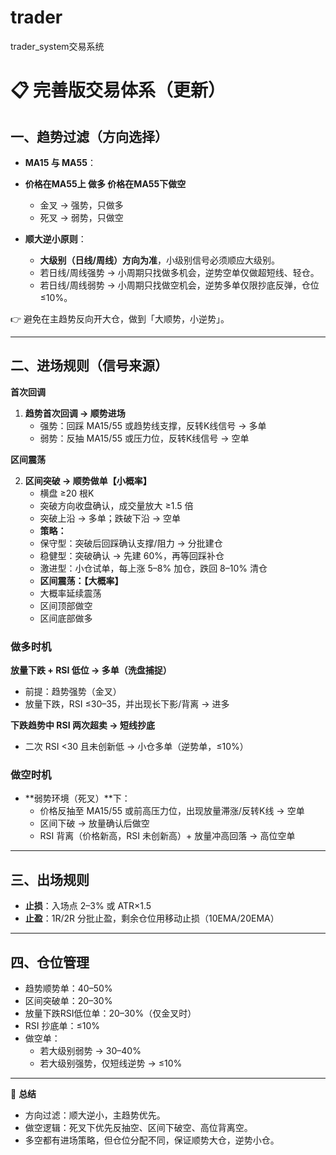 # trader
trader_system交易系统


# 📋 完善版交易体系（更新）

## 一、趋势过滤（方向选择）  
- **MA15 与 MA55**：
- **价格在MA55上 做多  价格在MA55下做空**
  - 金叉 → 强势，只做多  
  - 死叉 → 弱势，只做空  

- **顺大逆小原则**：  
  - **大级别（日线/周线）方向为准**，小级别信号必须顺应大级别。  
  - 若日线/周线强势 → 小周期只找做多机会，逆势空单仅做超短线、轻仓。  
  - 若日线/周线弱势 → 小周期只找做空机会，逆势多单仅限抄底反弹，仓位 ≤10%。  

👉 避免在主趋势反向开大仓，做到「大顺势，小逆势」。  

---

## 二、进场规则（信号来源）  

 **首次回调**       


1. **趋势首次回调 → 顺势进场**  
   - 强势：回踩 MA15/55 或趋势线支撑，反转K线信号 → 多单  
   - 弱势：反抽 MA15/55 或压力位，反转K线信号 → 空单
  
 **区间震荡** 

2. **区间突破 → 顺势做单【小概率】**  
   - 横盘 ≥20 根K  
   - 突破方向收盘确认，成交量放大 ≥1.5 倍  
   - 突破上沿 → 多单；跌破下沿 → 空单
   - **策略：**
   - 保守型：突破后回踩确认支撑/阻力 → 分批建仓  
   - 稳健型：突破确认 → 先建 60%，再等回踩补仓  
   - 激进型：小仓试单，每上涨 5–8% 加仓，跌回 8–10% 清仓
   - **区间震荡：【大概率】**
   - 大概率延续震荡
   - 区间顶部做空
   - 区间底部做多
     
### **做多时机**       
 
**放量下跌 + RSI 低位 → 多单（洗盘捕捉）**  
   - 前提：趋势强势（金叉）  
   - 放量下跌，RSI ≤30–35，并出现长下影/背离 → 进多  

**下跌趋势中 RSI 两次超卖 → 短线抄底**  
   - 二次 RSI <30 且未创新低 → 小仓多单（逆势单，≤10%）  


### **做空时机**  
   - **弱势环境（死叉）**下：  
     - 价格反抽至 MA15/55 或前高压力位，出现放量滞涨/反转K线 → 空单  
     - 区间下破 → 放量确认后做空  
     - RSI 背离（价格新高，RSI 未创新高）+ 放量冲高回落 → 高位空单  

---

## 三、出场规则  
- **止损**：入场点 2–3% 或 ATR×1.5  
- **止盈**：1R/2R 分批止盈，剩余仓位用移动止损（10EMA/20EMA）  

---

## 四、仓位管理  
- 趋势顺势单：40–50%  
- 区间突破单：20–30%  
- 放量下跌RSI低位单：20–30%（仅金叉时）  
- RSI 抄底单：≤10%  
- 做空单：  
  - 若大级别弱势 → 30–40%  
  - 若大级别强势，仅短线逆势 → ≤10%  

---

📌 **总结**  
- 方向过滤：顺大逆小，主趋势优先。  
- 做空逻辑：死叉下优先反抽空、区间下破空、高位背离空。  
- 多空都有进场策略，但仓位分配不同，保证顺势大仓，逆势小仓。  
